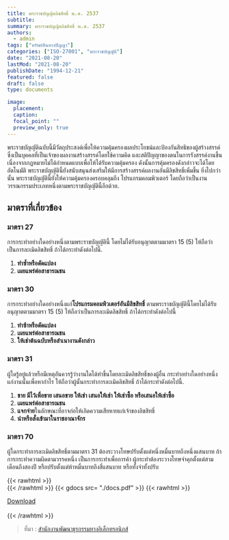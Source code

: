 ```yaml
---
title: พระราชบัญญิตลิขสิทธิ์ พ.ศ. 2537
subtitle:
summary: พระราชบัญญิตลิขสิทธิ์ พ.ศ. 2537
authors:
  - admin
tags: ["ทรัพย์สินทางปัญญา"]
categories: ["ISO-27001", "พระราชบัญญัติ"]
date: "2021-08-20"
lastMod: "2021-08-20"
publishDate: "1994-12-21"
featured: false
draft: false
type: documents

image:
  placement:
  caption:
  focal_point: ""
  preview_only: true
---
```


พระราชบัญญัติฉบับนี้มีวัตถุประสงค์เพื่อให้ความคุ้มครองผลประโยชน์และป้องกันสิทธิของผู้สร้างสรรค์ ซึ่งเป็นบุคคลที่เป็นเจ้าของผลงานสร้างสรรค์โดยใช้ความคิด และสติปัญญาของตนในการรังสรรค์งานขึ้น เนื่องจากกฎหมายไม่ได้กำหนดแบบเพื่อให้ได้รับความคุ้มครอง ดังนั้นการคุ้มครองดังกล่าวจะได้โดยอัตโนมัติ พระราชบัญญัตินี้ยังสนับสนุนส่งเสริมให้มีการสร้างสรรค์ผลงานอันมีลิขสิทธิ์เพิ่มขึ้น ยิ่งไปกว่านั้น พระราชบัญญัตินี้ยังให้ความคุ้มครองครอบคลุมถึง โปรแกรมคอมพิวเตอร์ โดยถือว่าเป็นงานวรรณกรรมประเภทหนึ่งตามพระราชบัญญัตินี้อีกด้วย.

## มาตราที่เกี่ยวข้อง

### **มาตรา 27**

การกระทําอย่างใดอย่างหนึ่งตามพระราชบัญญัตินี้ โดยไม่ได้รับอนุญาตตามมาตรา 15 (5) ให้ถือว่าเป็นการละเมิดลิขสิทธิ์ ถ้าได้กระทําดังต่อไปนี้.

1. **ทําซ้ำหรือดัดแปลง**
2. **เผยแพร่ต่อสาธารณชน**

### **มาตรา 30**

การกระทําอย่างใดอย่างหนึ่งแก่**โปรแกรมคอมพิวเตอร์อันมีลิขสิทธิ์** ตามพระราชบัญญัตินี้โดยไม่ได้รับอนุญาตตามมาตรา 15 (5) ให้ถือว่าเป็นการละเมิดลิขสิทธิ์ ถ้าได้กระทําดังต่อไปนี้

1. **ทําซ้าหรือดัดแปลง**
2. **เผยแพร่ต่อสาธารณชน**
3. **ให้เช่าต้นฉบับหรือสําเนางานดังกล่าว**

### **มาตรา 31**

ผู้ใดรู้อยู่แล้วหรือมีเหตุอันควรรู้ว่างานใดได้ทำขึ้นโดยละเมิดลิขสิทธิ์ของผู้อื่น กระทำอย่างใดอย่างหนึ่งแก่งานนั้นเพื่อหากำไร ให้ถือว่าผู้นั้นกระทำการละเมิดลิขสิทธิ์ ถ้าได้กระทำดังต่อไปนี้.

1. **ขาย มีไว้เพื่อขาย เสนอขาย ให้เช่า เสนอให้เช่า ให้เช่าซื้อ หรือเสนอให้เช่าซื้อ**  
2. **เผยแพร่ต่อสาธารณชน**  
3. **แจกจ่าย**ในลักษณะที่อาจก่อให้เกิดความเสียหายแก่เจ้าของลิขสิทธิ์  
4. **นำหรือสั่งเข้ามาในราชอาณาจักร**

### มาตรา 70

ผู้ใดกระทำการละเมิดลิขสิทธิ์ตามมาตรา 31 ต้องระวางโทษปรับตั้งแต่หนึ่งหมื่นบาทถึงหนึ่งแสนบาท ถ้าการกระทำความผิดตามวรรคหนึ่ง เป็นการกระทำเพื่อการค้า ผู้กระทำต้องระวางโทษจำคุกตั้งแต่สามเดือนถึงสองปี หรือปรับตั้งแต่ห้าหมื่นบาทถึงสี่แสนบาท หรือทั้งจำทั้งปรับ



{{< rawhtml >}}
<br>
{{< /rawhtml >}}
{{< gdocs src= "./docs.pdf" >}}
{{< rawhtml >}}
<br>

<div class="article-tags">
<a class="badge badge-danger" href="./docs.pdf" target="_blank" id="download_files_new">Download</a>

</div>
 <br>
{{< /rawhtml >}}

> ที่มา : [สำนักงานพัฒนาธุรกรรมทางอิเล็กทรอนิกส์](https://ictlawcenter.etda.or.th/laws/detail/%E0%B8%9E%E0%B8%A3%E0%B8%B0%E0%B8%A3%E0%B8%B2%E0%B8%9A%E0%B8%9A%E0%B8%B1%E0%B8%8D%E0%B8%8D%E0%B8%B4%E0%B8%95%E0%B8%A5%E0%B8%B4%E0%B8%82%E0%B8%AA%E0%B8%B4%E0%B8%97%E0%B8%98%E0%B8%B4%E0%B9%9C-%E0%B8%9E%E0%B8%A8-2537)

